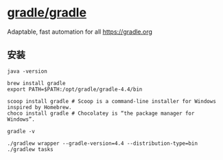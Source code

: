 # [gradle/gradle](https://github.com/gradle/gradle)

Adaptable, fast automation for all https://gradle.org

## 安装

```shell
java -version

brew install gradle
export PATH=$PATH:/opt/gradle/gradle-4.4/bin

scoop install gradle # Scoop is a command-line installer for Windows inspired by Homebrew.
choco install gradle # Chocolatey is “the package manager for Windows”.

gradle -v

./gradlew wrapper --gradle-version=4.4 --distribution-type=bin
./gradlew tasks
```
